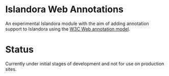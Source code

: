 # Islandora Web Annotations

An experimental Islandora module with the aim of adding annotation support to Islandora using the [W3C Web annotation model](https://github.com/w3c/web-annotation).   

# Status
Currently under initial stages of development and not for use on production sites.

